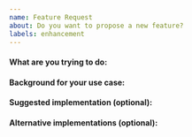 ```yaml
---
name: Feature Request
about: Do you want to propose a new feature?
labels: enhancement
---
```


#### What are you trying to do:

#### Background for your use case:

#### Suggested implementation (optional):

#### Alternative implementations (optional):

